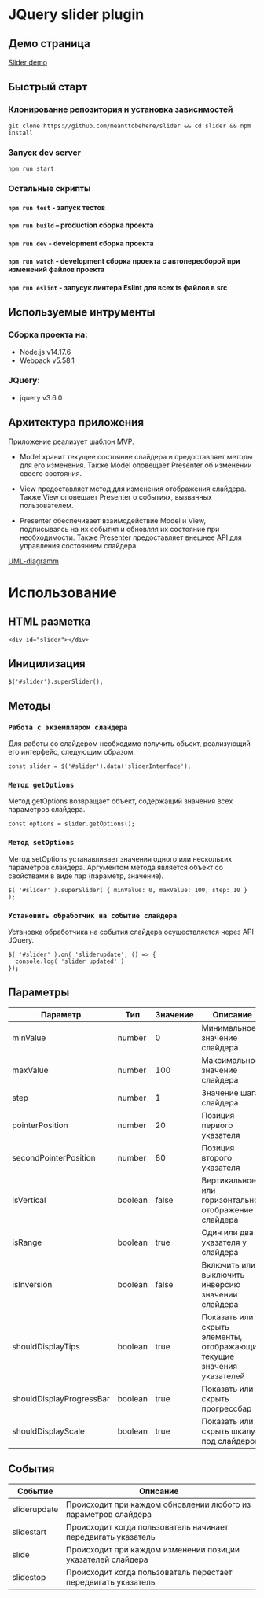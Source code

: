 # JQuery slider plugin

## Демо страница

<a href='https://meanttobehere.github.io/slider/dist/demo/index.html' target='_blank'>Slider demo</a>

## Быстрый старт

### Клонирование репозитория и установка зависимостей

```
git clone https://github.com/meanttobehere/slider && cd slider && npm install
```

### Запуск dev server

```
npm run start
```

### Остальные скрипты

#### `npm run test` - запуск тестов

#### `npm run build` – production сборка проекта

#### `npm run dev` - development сборка проекта

#### `npm run watch` - development сборка проекта с автопересборой при изменений файлов проекта

#### `npm run eslint` - запусук линтера Eslint для всех ts файлов в src

## Используемые интрументы

### Сборка проекта на:

- Node.js v14.17.6
- Webpack v5.58.1

### JQuery:

- jquery v3.6.0

## Архитектура приложения
  Приложение реализует шаблон MVP.

- Model хранит текущее состояние слайдера и предоставляет методы для его изменения. Также Model оповещает Presenter об изменении своего состояния.

- View предоставляет метод для изменения отображения слайдера. Также View оповещает Presenter о событиях, вызванных пользователем.

- Presenter обеспечивает взаимодействие Model и View, подписываясь на их события и обновляя их состояние при необходимости. Также Presenter предоставляет внешнее API для управления состоянием слайдера.

<a href='uml.drawio.png' target='_blank'>UML-diagramm</a>

# Использование

## HTML разметка

```
<div id="slider"></div>
```

## Иницилизация

```
$('#slider').superSlider();
```

## Методы

### `Работа с экземпляром слайдера`

Для работы со слайдером необходимо получить объект, реализующий его интерфейс, следующим образом.

```
const slider = $('#slider').data('sliderInterface');
```

### `Метод getOptions`

Метод getOptions возвращает объект, содержащий значения всех параметров слайдера.

```
const options = slider.getOptions();
```

### `Метод setOptions`

Метод setOptions устанавливает значения одного или нескольких параметров слайдера. Аргументом метода является объект со свойствами в виде пар (параметр, значение).

```
$( '#slider' ).superSlider( { minValue: 0, maxValue: 100, step: 10 } );
```

### `Установить обработчик на событие слайдера`

Установка обработчика на события слайдера осуществляется через API JQuery.

```
$( '#slider' ).on( 'sliderupdate', () => {
  console.log( 'slider updated' )
});
```

## Параметры

| Параметр                 | Тип     | Значение | Описание |
| ------------------------ | ------- | ------- | ----------- |
| minValue                 | number  | 0       | Минимальное значение слайдера |
| maxValue                 | number  | 100     | Максимальное значение слайдера |
| step                     | number  | 1       | Значение шага слайдера |
| pointerPosition          | number  | 20      | Позиция первого указателя |
| secondPointerPosition    | number  | 80      | Позиция второго указателя |
| isVertical               | boolean | false   | Вертикальное или горизонтальное отображение слайдера |
| isRange                  | boolean | true    | Один или два указателя у слайдера |
| isInversion              | boolean | false   | Включить или выключить инверсию значении слайдера |
| shouldDisplayTips        | boolean | true    | Показать или скрыть элементы, отображающие текущие значения указателей |
| shouldDisplayProgressBar | boolean | true    | Показать или скрыть прогрессбар |
| shouldDisplayScale       | boolean | true    | Показать или скрыть шкалу под слайдером |

## События

| Событие      | Описание     |
| ------------ |  ----------- |
| sliderupdate | Происходит при каждом обновлении любого из параметров слайдера  |
| slidestart   | Происходит когда пользователь начинает передвигать указатель |
| slide        | Происходит при каждом изменении позиции указателей слайдера |
| slidestop    | Происходит когда пользователь перестает передвигать указатель |